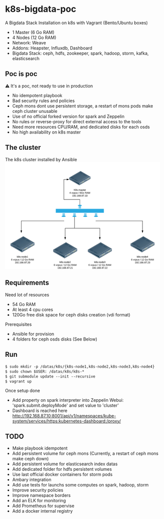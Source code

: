 # k8s-bigdata-poc

A Bigdata Stack Installation on k8s with Vagrant (Bento/Ubuntu boxes)
- 1 Master (6 Go RAM)
- 4 Nodes (12 Go RAM)
- Network: Weave
- Addons: Heapster, Influxdb, Dashboard
- Bigdata Stack: ceph, hdfs, zookeeper, spark, hadoop, storm, kafka, elasticsearch

## Poc is poc

:warning: It's a poc, not ready to use in production
* No idempotent playbook
* Bad security rules and policies
* Ceph mons dont use persistent storage, a restart of mons pods make ceph cluster unusable
* Use of no official forked version for spark and Zeppelin
* No rules or reverse-proxy for direct external access to the tools
* Need more resources CPU/RAM, and dedicated disks for each osds
* No high availability on k8s master

## The cluster

The k8s cluster installed by Ansible
![k8s cluster](https://github.com/ricofehr/k8s-bigdata-poc/raw/master/k8s-cluster.png)

## Requirements

Need lot of resources
- 54 Go RAM
- At least 4 cpu cores
- 120Go free disk space for ceph disks creation (vdi format)

Prerequisites
- Ansible for provision
- 4 folders for ceph osds disks (See Below)

## Run

```
$ sudo mkdir -p /datas/k8s/{k8s-node1,k8s-node2,k8s-node3,k8s-node4}
$ sudo chown $USER: /datas/k8s/k8s-*
$ git submodule update --init --recursive
$ vagrant up
```

Once setup done
- Add property on spark interpreter into Zeppelin Webui: 'spark.submit.deployMode' and set value to 'cluster'
- Dashboard is reached here
http://192.168.87.10:8001/api/v1/namespaces/kube-system/services/https:kubernetes-dashboard:/proxy/

## TODO
* Make playbook idempotent
* Add persistent volume for ceph mons (Currently, a restart of ceph mons make ceph down)
* Add persistent volume for elasticsearch index datas
* Add dedicated folder for hdfs persistent volumes
* Use last official docker containers for storm pods
* Ambary integration
* Add use tests for launchs some computes on spark, hadoop, storm
* Improve security policies
* Improve namespace borders
* Add an ELK for monitoring
* Add Prometheus for supervise
* Add a docker internal registry
